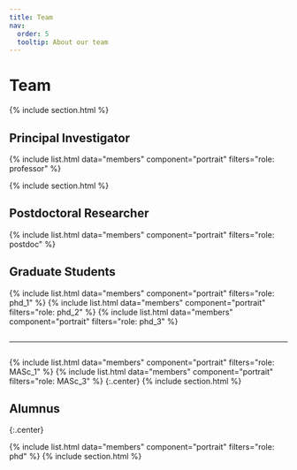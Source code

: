 ```yaml
---
title: Team
nav:
  order: 5
  tooltip: About our team
---
```




# <i class="fas fa-users"></i>Team
{% include section.html %} 

## Principal Investigator
{%
  include list.html
  data="members"
  component="portrait"
  filters="role: professor"
%}

{% include section.html %}
## Postdoctoral Researcher
{%
  include list.html
  data="members"
  component="portrait"
  filters="role: postdoc"
%}
## Graduate Students
{%
  include list.html
  data="members"
  component="portrait"
  filters="role: phd_1"
%}
{%
  include list.html
  data="members"
  component="portrait"
  filters="role: phd_2"
%}
{%
  include list.html
  data="members"
  component="portrait"
  filters="role: phd_3"
%}

<hr style="margin: 2em 0;">
{%
  include list.html
  data="members"
  component="portrait"
  filters="role: MASc_1"
%}
<!-- {%
  include list.html
  data="members"
  component="portrait"
  filters="role: MASc_2"
%} -->
{%
  include list.html
  data="members"
  component="portrait"
  filters="role: MASc_3"
%}
{:.center}
{% include section.html %}

## Alumnus
{:.center}
<!-- {%
  include feature.html
  image="images/objectives.jpg"
  flip=true
  text=text
%} -->

{%
  include list.html
  data="members"
  component="portrait"
  filters="role: phd"
%}
{% include section.html %}





